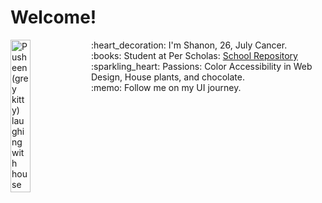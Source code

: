 # Welcome!
<img align="left"
    src="https://media1.giphy.com/media/9oa3sE4IdWbqO61WGT/giphy.gif?cid=ecf05e47irkx0225h3e8wdyv6wbkvj691crbwj4eo2h4eeeq&ep=v1_stickers_search&rid=giphy.gif"
    alt="Pusheen(grey kitty) laughing with house plants in the background"
    width="25%"
    height="auto">
<ul style="list-style:none;">
    <li>:heart_decoration: I'm Shanon, 26, July Cancer.
    <li>:books: Student at Per Scholas: <a href="https://github.com/fiddle-leaf/coding-exercises" alt="School Repository">School Repository</a>
    <li>:sparkling_heart: Passions: Color Accessibility in Web Design, House plants, and chocolate.
    <li>:memo: Follow me on my UI journey.
<ul>
